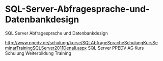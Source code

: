 # SQL-Server-Abfragesprache-und-Datenbankdesign
SQL Server Abfragesprache und Datenbankdesign

http://www.ppedv.de/schulung/kurse/SQLAbfrageSpracheSchulungKursSeminarTrainingSQLServer2011Denali.aspx
SQL Server PPEDV AG Kurs Schulung Weiterbildung Training
